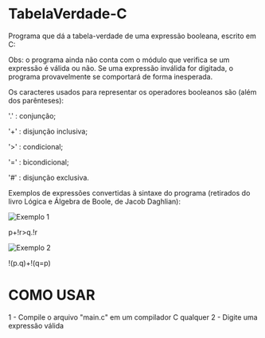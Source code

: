 # TabelaVerdade-C
Programa que dá a tabela-verdade de uma expressão booleana, escrito em C:

Obs: o programa ainda não conta com o módulo que verifica se um expressão é válida ou não. Se uma expressão inválida for digitada, o programa provavelmente se comportará de forma inesperada.

Os caracteres usados para representar os operadores booleanos são (além dos parênteses):

'.' : conjunção;

'+' : disjunção inclusiva;

'>' : condicional;

'=' : bicondicional;

'#' : disjunção exclusiva.


Exemplos de expressões convertidas à sintaxe do programa (retirados do livro Lógica e Álgebra de Boole, de Jacob Daghlian):

![Exemplo 1](https://i.imgur.com/OQCdBYy.png)

p+!r>q.!r

![Exemplo 2](https://i.imgur.com/5gXnmPI.png)

!(p.q)+!(q=p)
 
 # COMO USAR
 1 - Compile o arquivo "main.c" em um compilador C qualquer
 2 - Digite uma expressão válida
